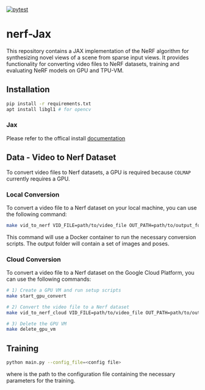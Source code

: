 [![pytest](https://github.com/higgsboost/nerf-jax/actions/workflows/pytest.yml/badge.svg)](https://github.com/higgsboost/nerf-jax/actions/workflows/pytest.yml)

# nerf-Jax
This repository contains a JAX implementation of the NeRF algorithm for synthesizing novel views of a scene from sparse input views. It provides functionality for converting video files to NeRF datasets, training and evaluating NeRF models on GPU and TPU-VM.

## Installation 

```bash
pip install -r requirements.txt
apt install libgl1 # for opencv
```


### Jax

Please refer to the offical install [documentation](https://github.com/google/jax#installation)



## Data - Video to Nerf Dataset
To convert video files to Nerf datasets, a GPU is required because `COLMAP` currently requires a GPU. 

### Local Conversion
To convert a video file to a Nerf dataset on your local machine, you can use the following command:

```bash
make vid_to_nerf VID_FILE=path/to/video_file OUT_PATH=path/to/output_folder
```

This command will use a Docker container to run the necessary conversion scripts. The output folder will contain a set of images and poses.

### Cloud Conversion
To convert a video file to a Nerf dataset on the Google Cloud Platform, you can use the following commands:

```bash
# 1) Create a GPU VM and run setup scripts
make start_gpu_convert

# 2) Convert the video file to a Nerf dataset
make vid_to_nerf_cloud VID_FILE=path/to/video_file OUT_PATH=path/to/output_folder

# 3) Delete the GPU VM
make delete_gpu_vm
```

## Training 

```bash
python main.py --config_file=<config file>
```

where <config file> is the path to the configuration file containing the necessary parameters for the training. 


